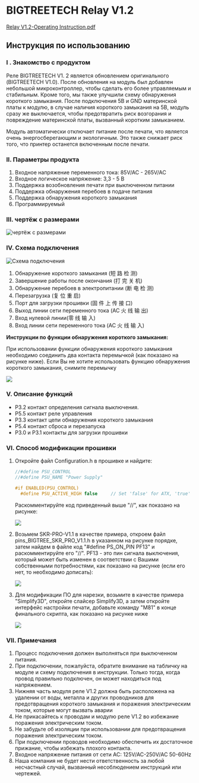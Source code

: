 # BIGTREETECH Relay V1.2
[Relay V1.2-Operating Instruction.pdf](https://github.com/bigtreetech/BIGTREETECH-Relay-V1.2/blob/master/BIGTREETECH%20Relay%20V1.2/BIGTREETECH%20Relay%20V1.2/Relay%20V1.2-Operating%20Instruction.pdf)

## Инструкция по использованию

### I . Знакомство с продуктом
Реле BIGTREETECH V1. 2 является обновлением оригинального (BIGTREETECH V1.0). После обновления на модуль был добавлен небольшой микроконтроллер, чтобы сделать его более управляемым и стабильным. Кроме того, мы также улучшили схему обнаружения короткого замыкания. После подключения 5В и GND материнской платы к модулю, в случае наличия короткого замыкания на 5В, модуль сразу же выключается, чтобы предотвратить риск возгорания и повреждение материнской платы, вызванный коротким замыканием.

Модуль автоматически отключает питание после печати, что является очень энергосберегающим и экологичным. Это также снижает риск того, что принтер останется включенным после печати.

### II. Параметры продукта
1. Входное напряжение переменного тока: 85V/AC - 265V/AC
2. Входное логическое напряжение: 3,3 - 5 В
3. Поддержка возобновления печати при выключенном питании
4. Поддержка  обнаружения перебоев в подаче питания
5. Поддержка обнаружения короткого замыкания
6. Программируемый

### III. чертёж с размерами
![чертёж с размерами](img/image--000.png)

### IV. Схема подключения
![Схема подключения](img/image--001.jpg)
1. Обнаружение короткого замыкания (短 路 检 测)
2. Завершение работы после окончания (打 完 关 机)
3. Обнаружение перебоев в электропитании (断 电 检 测)
4. Перезагрузка (复 位 重 启)
5. Порт для загрузки прошивки (固 件 上 传 接 口)
6. Выход линии сети переменного тока (AC 火 线 输 出)
7. Вход нулевой линии(零 线 输 入)
8. Вход линии сети переменного тока (AC 火 线 输 入)

**Инструкции по функции обнаружения короткого замыкания:**

При использовании функции обнаружения короткого замыкания необходимо соединить два контакта перемычкой (как показано на рисунке ниже). Если Вы не хотите использовать функцию обнаружения короткого замыкания, снимите перемычку

![](img/image--002.png)

### V. Описание функций
- P3.2 контакт определения сигнала выключения.
- P5.5 контакт реле управления
- P3.3 контакт цепи обнаружения короткого замыкания 
- P5.4 контакт сброса и перезапуска
- P3.0 и P3.1 контакты для загрузки прошивки

### VI. Способ модификации прошивки
1. Откройте файл Configuration.h в прошивке и найдите:
    ``` cpp
    //#define PSU_CONTROL
    //#define PSU_NAME "Power Supply"
    
    #if ENABLED(PSU_CONTROL)
      #define PSU_ACTIVE_HIGH false     // Set 'false' for ATX, 'true' for X-Box
    ```
    Раскомментируйте код приведенный выше "//", как показано на рисунке:
    
    ![](img/image--003.png)
2. Возьмем SKR-PRO-V1.1 в качестве примера, откроем файл pins_BIGTREE_SKR_PRO_V1.1.h в указанном на рисунке порядке, затем найдем в файле код "#define PS_ON_PIN PF13" и раскомментируйте его "//". PF13 - это пин сигнала выключения, который может быть изменен в соответствии с Вашими собственными потребностями, как показано на рисунке (если его нет, то необходимо дописать):
   
    ![](img/image--004.png)
3.	Для модификации ПО для нарезки, возьмите в качестве примера "Simplify3D", откройте слайсер Simplify3D, а затем откройте интерфейс настройки печати, добавьте команду "M81" в конце финального скрипта, как показано на рисунке ниже
    
    ![](img/image--005.png)
    
### VII. Примечания

1.	Процесс подключения должен выполняться при выключенном питания.
2.	При подключении, пожалуйста, обратите внимание на табличку на модуле и схему подключения в инструкции. Только тогда, когда провод правильно подключен, он может находиться под напряжением.
3.	Нижняя часть модуля реле V1.2 должна быть расположена на удалении от воды, металла и других проводников для предотвращения короткого замыкания и поражения электрическим током, которые могут вызвать аварии
4.	Не прикасайтесь к проводам и модулю реле V1.2 во избежание поражения электрическим током.
5.	Не забудьте об изоляции при использовании для предотвращения поражения электрическим током.
6.	При подключении проводов необходимо обеспечить их достаточное прижание, чтобы избежать плохого контакта.
7.	Входное напряжение питания от сети AC: 125V/AC-250V/AC 50-60Hz
8.	Наша компания не будет нести ответственность за любой несчастный случай, вызванный несоблюдением инструкций или чертежей.
